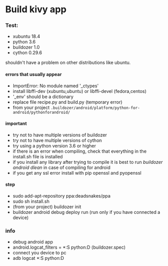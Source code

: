 # Build kivy app

### Test:
* xubuntu 18.4
* python 3.6
* buildozer 1.0
* cython 0.29.6

shouldn't have a problem on other distributions like ubuntu.

#### errors that usually appear

* ImportError: No module named '_ctypes'
 * install libffi-dev (xubuntu,ubuntu) or libffi-devel (fedora,centos)
* '_env' should be a dictionary 
 * replace file recipe.py and build.py (temporary error)
 * from your project `.buildozer/android/platform/python-for-android/pythonforandroid/`
 
#### important

* try not to have multiple versions of buildozer
* try not to have multiple versions of cython
* try using a python version 3.6 or higher
* if there is an error when compiling, check that everything in the install.sh file is installed
* if you install any library after trying to compile it is best to run *buildozer android dlean* in case of compiling for android
* if you get any ssl error install with pip openssl and pyopenssl

#### step

* sudo add-apt-repository ppa:deadsnakes/ppa
* sudo sh install.sh
* (from your project) buildozer init
* buildozer android debug deploy run (run only if you have connected a device)

### info

* debug android app
 * android.logcat_filters = *:S python:D (buildozer.spec)
 * connect you device to pc
 * adb logcat *:S python:D
